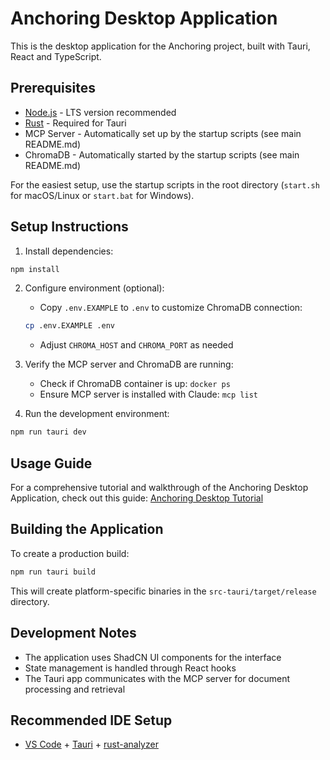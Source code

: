 # Anchoring Desktop Application

This is the desktop application for the Anchoring project, built with Tauri, React and TypeScript.

## Prerequisites

- [Node.js](https://nodejs.org/) - LTS version recommended
- [Rust](https://www.rust-lang.org/tools/install) - Required for Tauri
- MCP Server - Automatically set up by the startup scripts (see main README.md)
- ChromaDB - Automatically started by the startup scripts (see main README.md)

For the easiest setup, use the startup scripts in the root directory (`start.sh` for macOS/Linux or `start.bat` for Windows).

## Setup Instructions

1. Install dependencies:

```bash
npm install
```

2. Configure environment (optional):
   - Copy `.env.EXAMPLE` to `.env` to customize ChromaDB connection:
   ```bash
   cp .env.EXAMPLE .env
   ```
   - Adjust `CHROMA_HOST` and `CHROMA_PORT` as needed

3. Verify the MCP server and ChromaDB are running:
   - Check if ChromaDB container is up: `docker ps`
   - Ensure MCP server is installed with Claude: `mcp list`

4. Run the development environment:

```bash
npm run tauri dev
```

## Usage Guide

For a comprehensive tutorial and walkthrough of the Anchoring Desktop Application, check out this guide:
[Anchoring Desktop Tutorial](https://x.com/mrmidwit/status/1898570762128183730?s=46)

## Building the Application

To create a production build:

```bash
npm run tauri build
```

This will create platform-specific binaries in the `src-tauri/target/release` directory.

## Development Notes

- The application uses ShadCN UI components for the interface
- State management is handled through React hooks
- The Tauri app communicates with the MCP server for document processing and retrieval

## Recommended IDE Setup

- [VS Code](https://code.visualstudio.com/) + [Tauri](https://marketplace.visualstudio.com/items?itemName=tauri-apps.tauri-vscode) + [rust-analyzer](https://marketplace.visualstudio.com/items?itemName=rust-lang.rust-analyzer)